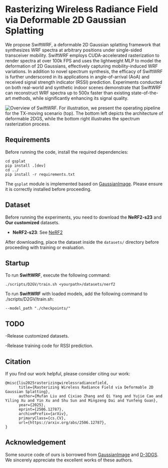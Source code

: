 # **Rasterizing Wireless Radiance Field via Deformable 2D Gaussian Splatting**



We propose SwiftWRF, a deformable 2D Gaussian splatting framework that synthesizes WRF spectra at arbitrary positions under
single-sided transceiver mobility. SwiftWRF employs CUDA-accelerated rasterization to render spectra at over 100k FPS and uses the
lightweight MLP to model the deformation of 2D Gaussians, effectively capturing mobility-induced WRF variations. In addition to novel
spectrum synthesis, the efficacy of SwiftWRF is further underscored in its applications in angle-of-arrival (AoA) and received signal
strength indicator (RSSI) prediction. Experiments conducted on both real-world and synthetic indoor scenes demonstrate that
SwiftWRF can reconstruct WRF spectra up to 500x faster than existing state-of-the-art methods, while significantly enhancing its signal
quality.


![Overview of SwiftWRF. For illustration, we present the operating pipeline for the TX-moving scenario (top). The bottom left depicts the
architecture of deformable 2DGS, while the bottom right illustrates the spectrum rasterization process.](./img/a.png)


## **Requirements**

Before running the code, install the required dependencies:

```
cd gsplat
pip install .[dev]
cd ../
pip install -r requirements.txt
```

The `gsplat` module is implemented based on [GaussianImage](https://github.com/Xinjie-Q/GaussianImage). Please ensure it is correctly installed before proceeding.

## **Dataset**
Before running the experiments, you need to download the **NeRF2-s23** and **Our customized** datasets.  



- **NeRF2-s23**: See [NeRF2](https://github.com/XPengZhao/NeRF2?tab=readme-ov-file)

After downloading, place the dataset inside the `datasets/` directory before proceeding with training or evaluation.

## **Startup**
To run **SwiftWRF**, execute the following command:

```
./scripts/D2GV/train.sh <yourpath>/datasets/nerf2
```

To run **SwiftWRF** with loaded models, add the following command to ./scripts/D2GV/train.sh:

```
--model_path "./checkpoints/"
```
## **TODO**
-Release customized datasets.


-Release training code for RSSI prediction.

## **Citation**
If you find our work helpful, please consider citing our work:
```
@misc{liu2025rasterizingwirelessradiancefield,
      title={Rasterizing Wireless Radiance Field via Deformable 2D Gaussian Splatting}, 
      author={Mufan Liu and Cixiao Zhang and Qi Yang and Yujie Cao and Yiling Xu and Yin Xu and Shu Sun and Mingzeng Dai and Yunfeng Guan},
      year={2025},
      eprint={2506.12787},
      archivePrefix={arXiv},
      primaryClass={cs.CV},
      url={https://arxiv.org/abs/2506.12787}, 
}
```


## Acknowledgement
Some source code of ours is borrowed from [GaussianImage](https://github.com/Xinjie-Q/GaussianImage) and [D-3DGS](https://github.com/ingra14m/Deformable-3D-Gaussians). We sincerely appreciate the excellent works of these authors.

